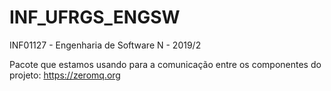 # INF_UFRGS_ENGSW
INF01127 - Engenharia de Software N - 2019/2

Pacote que estamos usando para a comunicação entre os componentes do projeto: https://zeromq.org
